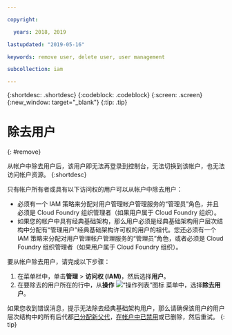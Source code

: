 ```yaml
---

copyright:

  years: 2018, 2019

lastupdated: "2019-05-16"

keywords: remove user, delete user, user management

subcollection: iam

---
```


{:shortdesc: .shortdesc}
{:codeblock: .codeblock}
{:screen: .screen}
{:new_window: target="_blank"}
{:tip: .tip}

# 除去用户
{: #remove}

从帐户中除去用户后，该用户即无法再登录到控制台，无法切换到该帐户，也无法访问帐户资源。
{:shortdesc}

只有帐户所有者或具有以下访问权的用户可以从帐户中除去用户：

* 必须有一个 IAM 策略来分配对用户管理帐户管理服务的“管理员”角色，并且必须是 Cloud Foundry 组织管理者（如果用户属于 Cloud Foundry 组织）。
* 如果您的帐户中具有经典基础架构，那么用户必须是经典基础架构用户层次结构中分配有“管理用户”经典基础架构许可权的用户的祖代。您还必须有一个 IAM 策略来分配对用户管理帐户管理服务的“管理员”角色，或者必须是 Cloud Foundry 组织管理者（如果用户属于 Cloud Foundry 组织）。

要从帐户除去用户，请完成以下步骤：

1. 在菜单栏中，单击**管理** &gt; **访问权 (IAM)**，然后选择**用户**。
2. 在要除去的用户所在的行中，从**操作** ![“操作列表”图标](../icons/action-menu-icon.svg) 菜单中，选择**除去用户**。

如果您收到错误消息，提示无法除去经典基础架构用户，那么请确保该用户的用户层次结构中的所有后代都[已分配新父代](/docs/iam?topic=iam-update-parent)，[在帐户中已禁用](/docs/iam?topic=iam-status)或已删除，然后重试。
{: tip}
